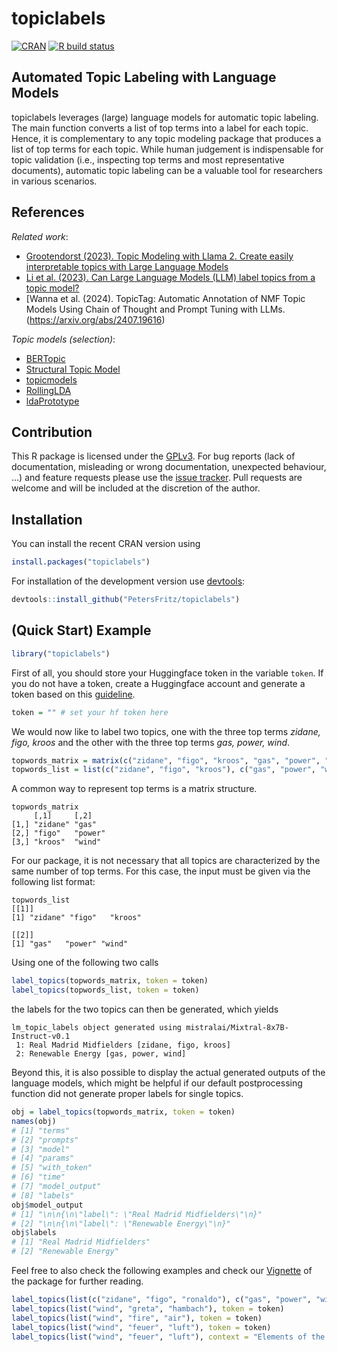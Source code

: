 # topiclabels
[![CRAN](https://www.r-pkg.org/badges/version/topiclabels)](https://cran.r-project.org/package=topiclabels)
[![R build status](https://github.com/PetersFritz/topiclabels/workflows/R-CMD-check/badge.svg)](https://github.com/PetersFritz/topiclabels/actions)

## Automated Topic Labeling with Language Models

topiclabels leverages (large) language models for automatic topic labeling. The main function converts a list of top terms into a label for each topic. Hence, it is complementary to any topic modeling package that produces a list of top terms for each topic. While human judgement is indispensable for topic validation (i.e., inspecting top terms and most representative documents), automatic topic labeling can be a valuable tool for researchers in various scenarios.

## References

*Related work*:
* [Grootendorst (2023). Topic Modeling with Llama 2. Create easily interpretable topics with Large Language Models](https://newsletter.maartengrootendorst.com/p/topic-modeling-with-llama-2?trk=feed_main-feed-card_feed-article-content)
* [Li et al. (2023). Can Large Language Models (LLM) label topics from a topic model?](https://osf.io/preprints/socarxiv/23x4m)
* [Wanna et al. (2024). TopicTag: Automatic Annotation of NMF Topic Models Using Chain of Thought and Prompt Tuning with LLMs.(https://arxiv.org/abs/2407.19616)

*Topic models (selection)*:
* [BERTopic](https://github.com/MaartenGr/BERTopic)
* [Structural Topic Model](https://www.structuraltopicmodel.com/)
* [topicmodels](https://cran.r-project.org/package=topicmodels)
* [RollingLDA](https://github.com/JonasRieger/rollinglda)
* [ldaPrototype](https://github.com/JonasRieger/ldaPrototype)

## Contribution
This R package is licensed under the [GPLv3](https://www.gnu.org/licenses/gpl-3.0.en.html).
For bug reports (lack of documentation, misleading or wrong documentation, unexpected behaviour, ...) and feature requests please use the [issue tracker](https://github.com/PetersFritz/topiclabels/issues).
Pull requests are welcome and will be included at the discretion of the author.

## Installation
You can install the recent CRAN version using 
``` r
install.packages("topiclabels")
```

For installation of the development version use [devtools](https://cran.r-project.org/package=devtools):

``` r
devtools::install_github("PetersFritz/topiclabels")
```

## (Quick Start) Example
``` r
library("topiclabels")
```
First of all, you should store your Huggingface token in the variable ``token``. If you do not have a token, create a Huggingface account and generate a token based on this [guideline](https://huggingface.co/docs/transformers.js/guides/private).
``` r
token = "" # set your hf token here
```
We would now like to label two topics, one with the three top terms *zidane, figo, kroos* and the other with the three top terms *gas, power, wind*.
``` r
topwords_matrix = matrix(c("zidane", "figo", "kroos", "gas", "power", "wind"), ncol = 2)
topwords_list = list(c("zidane", "figo", "kroos"), c("gas", "power", "wind"))
```
A common way to represent top terms is a matrix structure.
```
topwords_matrix
     [,1]     [,2]   
[1,] "zidane" "gas"  
[2,] "figo"   "power"
[3,] "kroos"  "wind" 
```
For our package, it is not necessary that all topics are characterized by the same number of top terms. For this case, the input must be given via the following list format:
```
topwords_list
[[1]]
[1] "zidane" "figo"   "kroos" 

[[2]]
[1] "gas"   "power" "wind" 
```
Using one of the following two calls
``` r
label_topics(topwords_matrix, token = token)
label_topics(topwords_list, token = token)
```
the labels for the two topics can then be generated, which yields
```
lm_topic_labels object generated using mistralai/Mixtral-8x7B-Instruct-v0.1
 1: Real Madrid Midfielders [zidane, figo, kroos]
 2: Renewable Energy [gas, power, wind]
```
Beyond this, it is also possible to display the actual generated outputs of the language models, which might be helpful if our default postprocessing function did not generate proper labels for single topics.
``` r
obj = label_topics(topwords_matrix, token = token)
names(obj)
# [1] "terms"       
# [2] "prompts"     
# [3] "model"       
# [4] "params"      
# [5] "with_token"  
# [6] "time"        
# [7] "model_output"
# [8] "labels"      
obj$model_output
# [1] "\n\n{\n\"label\": \"Real Madrid Midfielders\"\n}"
# [2] "\n\n{\n\"label\": \"Renewable Energy\"\n}"
obj$labels
# [1] "Real Madrid Midfielders"
# [2] "Renewable Energy"
```

Feel free to also check the following examples and check our [Vignette](https://htmlpreview.github.io/?https://github.com/PetersFritz/topiclabels/blob/main/performance/Compare_LLM_and_human_labels.html) of the package for further reading.
``` r
label_topics(list(c("zidane", "figo", "ronaldo"), c("gas", "power", "wind")), token = token)
label_topics(list("wind", "greta", "hambach"), token = token)
label_topics(list("wind", "fire", "air"), token = token)
label_topics(list("wind", "feuer", "luft"), token = token)
label_topics(list("wind", "feuer", "luft"), context = "Elements of the Earth", token = token)
```
